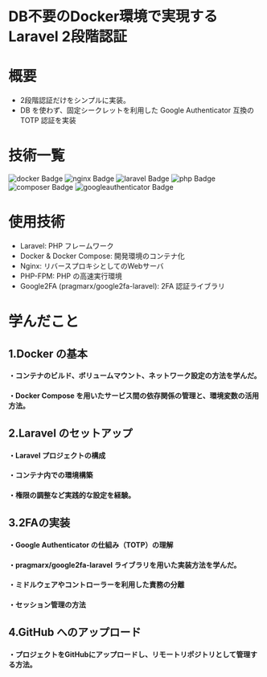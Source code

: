 # DB不要のDocker環境で実現するLaravel 2段階認証

# 概要
- 2段階認証だけをシンプルに実装。
- DB を使わず、固定シークレットを利用した Google Authenticator 互換の TOTP 認証を実装


# 技術一覧
![docker Badge](https://img.shields.io/badge/-Docker-%230000.svg?style=flat&logo=docker)
![nginx Badge](https://img.shields.io/badge/-Nginx-%23009639.svg?style=flat&logo=nginx)
![laravel Badge](https://img.shields.io/badge/-Laravel-%230000.svg?style=flat&logo=laravel)
![php Badge](https://img.shields.io/badge/-PHP-%237777.svg?style=flat&logo=php)
![composer Badge](https://img.shields.io/badge/-Composer-%23885630.svg?style=flat&logo=Composer)
![googleauthenticator Badge](https://img.shields.io/badge/-GoogleAuthenticator-%234289.svg?style=flat&logo=GoogleAuthenticator)

# 使用技術
- Laravel: PHP フレームワーク
- Docker & Docker Compose: 開発環境のコンテナ化
- Nginx: リバースプロキシとしてのWebサーバ
- PHP-FPM: PHP の高速実行環境
- Google2FA (pragmarx/google2fa-laravel): 2FA 認証ライブラリ


# 学んだこと
## 1.Docker の基本
#### ・コンテナのビルド、ボリュームマウント、ネットワーク設定の方法を学んだ。
#### ・Docker Compose を用いたサービス間の依存関係の管理と、環境変数の活用方法。
## 2.Laravel のセットアップ
#### ・Laravel プロジェクトの構成
#### ・コンテナ内での環境構築
#### ・権限の調整など実践的な設定を経験。
## 3.2FAの実装
#### ・Google Authenticator の仕組み（TOTP）の理解
#### ・pragmarx/google2fa-laravel ライブラリを用いた実装方法を学んだ。
#### ・ミドルウェアやコントローラーを利用した責務の分離
#### ・セッション管理の方法
## 4.GitHub へのアップロード
#### ・プロジェクトをGitHubにアップロードし、リモートリポジトリとして管理する方法。



